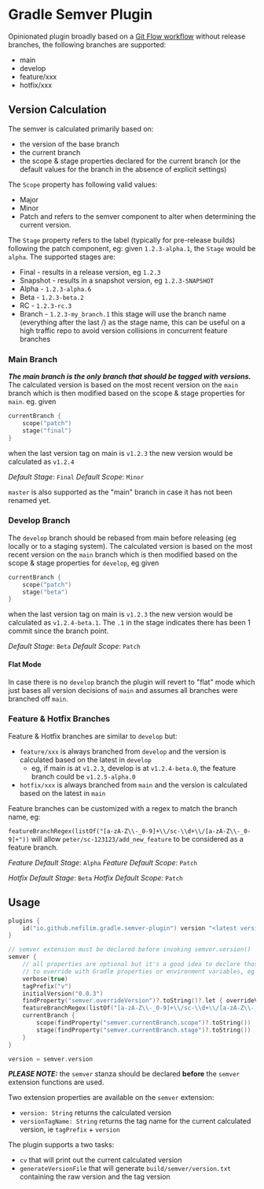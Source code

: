 # Gradle Semver Plugin

Opinionated plugin broadly based on a [Git Flow workflow](https://nvie.com/posts/a-successful-git-branching-model/) without release branches, the following branches are supported:

* main
* develop
* feature/xxx
* hotfix/xxx

## Version Calculation

The semver is calculated primarily based on:
* the version of the base branch
* the current branch
* the scope & stage properties declared for the current branch (or the default values for the branch in the absence of explicit settings)

The `Scope` property has following valid values: 
* Major
* Minor
* Patch
and refers to the semver component to alter when determining the current version. 

The `Stage` property refers to the label (typically for pre-release builds) following the patch component, eg: given `1.2.3-alpha.1`, the `Stage` would be `alpha`. The supported stages are:
* Final - results in a release version, eg `1.2.3`
* Snapshot - results in a snapshot version, eg `1.2.3-SNAPSHOT`
* Alpha - `1.2.3-alpha.6`
* Beta - `1.2.3-beta.2`
* RC - `1.2.3-rc.3`
* Branch - `1.2.3-my_branch.1` this stage will use the branch name (everything after the last /) as the stage name, this can be useful on a high traffic repo to avoid version collisions in concurrent feature branches
 
### Main Branch
                                                                             
_**The main branch is the only branch that should be tagged with versions.**_ The calculated version is based on the most recent version on the `main` branch which is then modified based on the scope & stage properties for `main`.
eg. given 

```kotlin
currentBranch {
    scope("patch")
    stage("final")
}
```

when the last version tag on main is `v1.2.3` the new version would be calculated as `v1.2.4` 

*Default Stage*: `Final`
*Default Scope*: `Minor`

`master` is also supported as the "main" branch in case it has not been renamed yet. 

### Develop Branch

The `develop` branch should be rebased from main before releasing (eg locally or to a staging system). 
The calculated version is based on the most recent version on the `main` branch which is then modified based on the scope & stage properties for `develop`, eg given

```kotlin
currentBranch {
    scope("patch")
    stage("beta")
}
```

when the last version tag on main is `v1.2.3` the new version would be calculated as `v1.2.4-beta.1`. The `.1` in the stage indicates there has been 1 commit since the branch point. 

*Default Stage*: `Beta`
*Default Scope*: `Patch`

#### Flat Mode

In case there is no `develop` branch the plugin will revert to "flat" mode which just bases all version decisions of `main` and assumes all branches were branched off `main`.

### Feature & Hotfix Branches

Feature & Hotfix branches are similar to `develop` but:
* `feature/xxx` is always branched from `develop` and the version is calculated based on the latest in `develop` 
  * eg, if main is at `v1.2.3`, develop is at `v1.2.4-beta.0`, the feature branch could be `v1.2.5-alpha.0`
* `hotfix/xxx` is always branched from `main` and the version is calculated based on the latest in `main`
            
Feature branches can be customized with a regex to match the branch name, eg:

`featureBranchRegex(listOf("[a-zA-Z\\-_0-9]+\\/sc-\\d+\\/[a-zA-Z\\-_0-9]+"))` will allow `peter/sc-123123/add_new_feature` to be considered as a feature branch.

*Feature Default Stage*: `Alpha`
*Feature Default Scope*: `Patch`

*Hotfix Default Stage*: `Beta`
*Hotfix Default Scope*: `Patch`

## Usage

```kotlin
plugins {
    id("io.github.nefilim.gradle.semver-plugin") version "<latest version>"
}

// semver extension must be declared before invoking semver.version()  
semver {
    // all properties are optional but it's a good idea to declare those that you would want  
    // to override with Gradle properties or environment variables, eg "overrideVersion" below
    verbose(true)
    tagPrefix("v")
    initialVersion("0.0.3")
    findProperty("semver.overrideVersion")?.toString()?.let { overrideVersion(it) }
    featureBranchRegex(listOf("[a-zA-Z\\-_0-9]+\\/sc-\\d+\\/[a-zA-Z\\-_0-9]+"))
    currentBranch {
        scope(findProperty("semver.currentBranch.scope")?.toString())
        stage(findProperty("semver.currentBranch.stage")?.toString())
    }
}

version = semver.version
```

_**PLEASE NOTE:**_ the `semver` stanza should be declared **before** the `semver` extension functions are used.

Two extension properties are available on the `semver` extension:

* `version: String` returns the calculated version
* `versionTagName: String` returns the tag name for the current calculated version, ie `tagPrefix` + `version`   

The plugin supports a two tasks: 
* `cv` that will print out the current calculated version
* `generateVersionFile` that will generate `build/semver/version.txt` containing the raw version and the tag version
